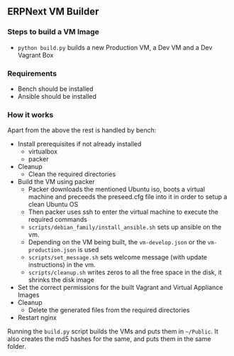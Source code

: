 ## ERPNext VM Builder


### Steps to build a VM Image

* `python build.py` builds a new Production VM, a Dev VM and a Dev Vagrant Box


### Requirements 

* Bench should be installed
* Ansible should be installed


### How it works

Apart from the above the rest is handled by bench:

* Install prerequisites if not already installed
	- virtualbox
	- packer
* Cleanup
	- Clean the required directories
* Build the VM using packer
	- Packer downloads the mentioned Ubuntu iso, boots a virtual machine and preceeds the preseed.cfg file into it in order to setup a clean Ubuntu OS
	- Then packer uses ssh to enter the virtual machine to execute the required commands
	- `scripts/debian_family/install_ansible.sh` sets up ansible on the vm.
	- Depending on the VM being built, the `vm-develop.json` or the `vm-production.json` is used
	- `scripts/set_message.sh` sets welcome message (with update instructions) in the vm.
	- `scripts/cleanup.sh` writes zeros to all the free space in the disk, it shrinks the disk image
* Set the correct permissions for the built Vagrant and Virtual Appliance Images
* Cleanup
	- Delete the generated files from the required directories
* Restart nginx 


Running the `build.py` script builds the VMs and puts them in `~/Public`. It also creates the md5 hashes for the same, and puts them in the same folder.
